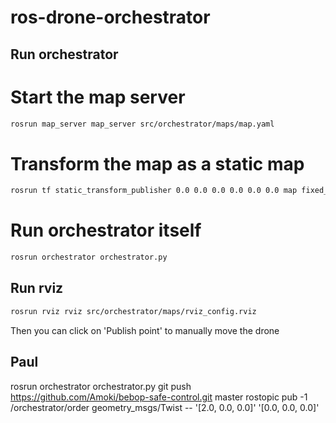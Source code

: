 # ros-drone-orchestrator


## Run orchestrator
# Start the map server
```bash
rosrun map_server map_server src/orchestrator/maps/map.yaml
```

# Transform the map as a static map
```bash
rosrun tf static_transform_publisher 0.0 0.0 0.0 0.0 0.0 0.0 map fixed_map 100
```

# Run orchestrator itself
```bash
rosrun orchestrator orchestrator.py
```

## Run rviz
```bash
rosrun rviz rviz src/orchestrator/maps/rviz_config.rviz
```
Then you can click on 'Publish point' to manually move the drone


## Paul

rosrun orchestrator orchestrator.py 
git push https://github.com/Amoki/bebop-safe-control.git master
rostopic pub -1 /orchestrator/order geometry_msgs/Twist -- '[2.0, 0.0, 0.0]' '[0.0, 0.0, 0.0]'

